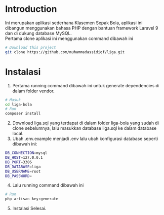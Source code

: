 # Introduction
Ini merupakan aplikasi sederhana Klasemen Sepak Bola, aplikasi ini dibangun menggunakan bahasa PHP dengan bantuan framework Laravel 9 dan di dukung database MySQL.\
Pertama clone aplikasi ini menggunakan command dibawah ini
```bash
# Download this project
git clone https://github.com/muhammadassidiqf/liga.git
```
# Instalasi
1. Pertama running command dibawah ini untuk generate dependencies di dalam folder vendor.
```bash
# Masuk
cd liga-bola
# Run
composer install
```
2. Download liga.sql yang terdapat di dalam folder liga-bola yang sudah di clone sebelumnya, lalu masukkan database liga.sql ke dalam database local.
3. Ubah .env.example menjadi .env lalu ubah konfigurasi database seperti dibawah ini:
```bash
DB_CONNECTION=mysql
DB_HOST=127.0.0.1
DB_PORT=3306
DB_DATABASE=liga
DB_USERNAME=root
DB_PASSWORD=
```
4. Lalu running command dibawah ini
```bash
# Run
php artisan key:generate
```
5. Instalasi Selesai.